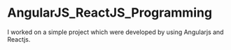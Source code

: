 # AngularJS_ReactJS_Programming
I worked on a simple project which were developed by using Angularjs and Reactjs.
